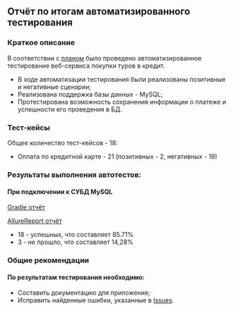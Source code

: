## Отчёт по итогам автоматизированного тестирования

### Краткое описание

В соответствии с [планом](https://github.com/TanyaDRO/Course_project/blob/master/docs/Plan.md) было проведено автоматизированное тестирование веб-сервиса покупки туров в кредит.

- В ходе автоматизации тестирования были реализованы позитивные и негативные сценарии;
- Реализована поддержка базы данных - MySQL;
- Протестирована возможность сохранения информации о платеже и успешности его проведения в БД.

### Тест-кейсы

Общее количество тест-кейсов - 18:

- Оплата по кредитной карте - 21 (позитивных - 2, негативных - 19)

### Результаты выполнения автотестов:

#### При подключении к СУБД MySQL

[Gradle отчёт](https://prnt.sc/FXEV134ds8NW)

[AllureReport отчёт](https://prnt.sc/W2Z_mFvE2PBF)

* 18 - успешных, что составляет 85.71%
* 3 - не прошло, что составляет 14,28%

### Общие рекомендации

#### По результатам тестирования необходимо:

- Составить документацию для приложения;
- Исправить найденные ошибки, указанные в [Issues](https://github.com/TanyaDRO/Course_project/issues).
